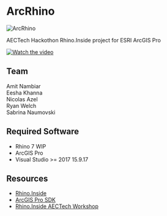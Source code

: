 # ArcRhino

![ArcRhino](https://raw.githubusercontent.com/nicoazel/ArcRhino/master/Presentation%20Materials/ArcRhino_Name_Icon.PNG)

AECTech Hackothon Rhino.Inside project for ESRI ArcGIS Pro


[![Watch the video](https://github.com/nicoazel/ArcRhino/blob/master/Presentation%20Materials/Video%20frame.png)](https://vimeo.com/367573952)

## Team

Amit Nambiar\
Eesha Khanna\
Nicolas Azel\
Ryan Welch\
Sabrina Naumovski

## Required Software

- Rhino 7 WIP
- ArcGIS Pro
- Visual Studio >= 2017 15.9.17

## Resources

- [Rhino.Inside](https://www.rhino3d.com/inside)
- [ArcGIS Pro SDK](https://github.com/Esri/arcgis-pro-sdk/wiki/ProGuide-Installation-and-Upgrade)
- [Rhino.Inside AECTech Workshop](https://github.com/mcneel/Rhino.Inside-Workshop)
